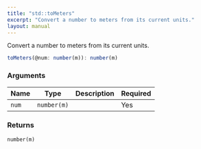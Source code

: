 ```yaml
---
title: "std::toMeters"
excerpt: "Convert a number to meters from its current units."
layout: manual
---
```


Convert a number to meters from its current units.



```js
toMeters(@num: number(m)): number(m)
```


### Arguments

| Name | Type | Description | Required |
|----------|------|-------------|----------|
| `num` | `number(m)` |  | Yes |

### Returns

`number(m)`



